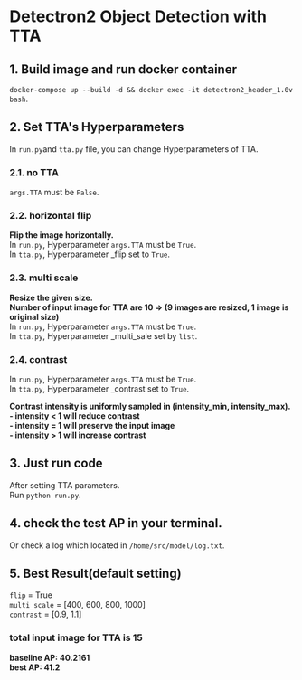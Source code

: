 # Detectron2 Object Detection with TTA
## 1. Build image and run docker container
`docker-compose up --build -d && docker exec -it detectron2_header_1.0v bash`.

## 2. Set TTA's Hyperparameters
In `run.py`and `tta.py` file, you can change Hyperparameters of TTA.
### 2.1. no TTA
`args.TTA` must be `False`.
### 2.2. horizontal flip
**Flip the image horizontally.**<br>
In `run.py`, Hyperparameter `args.TTA` must be `True`. <br>
In `tta.py`, Hyperparameter _flip set to `True`.

### 2.3. multi scale
**Resize the given size.<br>
Number of input image for TTA are 10 => (9 images are resized, 1 image is original size)**<br>
In `run.py`, Hyperparameter `args.TTA` must be `True`. <br>
In `tta.py`, Hyperparameter _multi_sale set by `list`.

### 2.4. contrast
In `run.py`, Hyperparameter `args.TTA` must be `True`. <br>
In `tta.py`, Hyperparameter _contrast set to `True`.

**Contrast intensity is uniformly sampled in (intensity_min, intensity_max).<br>
    - intensity < 1 will reduce contrast <br>
    - intensity = 1 will preserve the input image <br>
    - intensity > 1 will increase contrast**<br>

## 3. Just run code
After setting TTA parameters. <br>
Run `python run.py`.

## 4. check the test AP in your terminal.
Or check a log which located in `/home/src/model/log.txt`.

## 5. Best Result(default setting)
`flip` = True <br>
`multi_scale` = [400, 600, 800, 1000] <br>
`contrast` = [0.9, 1.1]<br>
### total input image for TTA is 15
**baseline AP: 40.2161**<br>
**best AP: 41.2**
